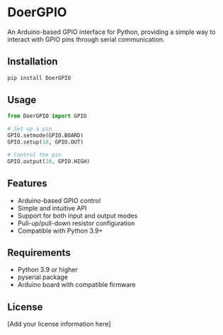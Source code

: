 # DoerGPIO

An Arduino-based GPIO interface for Python, providing a simple way to interact with GPIO pins through serial communication.

## Installation

```bash
pip install DoerGPIO
```

## Usage

```python
from DoerGPIO import GPIO

# Set up a pin
GPIO.setmode(GPIO.BOARD)
GPIO.setup(18, GPIO.OUT)

# Control the pin
GPIO.output(18, GPIO.HIGH)
```

## Features

- Arduino-based GPIO control
- Simple and intuitive API
- Support for both input and output modes
- Pull-up/pull-down resistor configuration
- Compatible with Python 3.9+

## Requirements

- Python 3.9 or higher
- pyserial package
- Arduino board with compatible firmware

## License

[Add your license information here] 